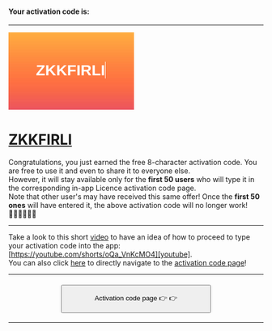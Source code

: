 #### Your activation code is:

---
![image][image]
# [ZKKFIRLI][app_activation]

Congratulations, you just earned the free 8-character activation code. You are free to use it and even to share it to everyone else.  
However, it will stay available only for the **first 50 users** who will type it in the corresponding in-app Licence activation code page.  
Note that other user's may have received this same offer! Once the **first 50 ones** will have entered it, the above activation code will no longer work!    
🏃🏽🏃🏃🏼‍🏁

---
Take a look to this short [video][youtube] to have an idea of how to proceed to type your activation code into the app: [https://youtube.com/shorts/oQa_VnKcMO4][youtube].  
You can also click [here][app_activation] to directly navigate to the [activation code page][app_activation]!

---

#### <div style="text-align:center"><a  href="qcmmakerstd://activities/ActivationCodeActivity?activation_code=ZKKFIRLI"><button style="padding-top:15px;padding-bottom:15px;padding-right:64px;padding-left:64px" >Activation code page 👉 👉</button></a></div>

---

[google_play]: https://play.google.com/store/apps/details?id=com.qmaker.qcm.maker.plus
[app_activation]: qcmmakerstd://activities/ActivationCodeActivity?activation_code=ZKKFIRLI
[youtube]:https://youtube.com/shorts/oQa_VnKcMO4
[image]: https://raw.githubusercontent.com/Q-maker/documents-qmaker-public/master/notifications/free-activation-code/resources/image_ZKKFIRLI.png